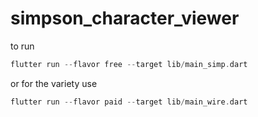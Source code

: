 # simpson_character_viewer


to run 

```dart
flutter run --flavor free --target lib/main_simp.dart
```

or for the variety use

```dart
flutter run --flavor paid --target lib/main_wire.dart
```
